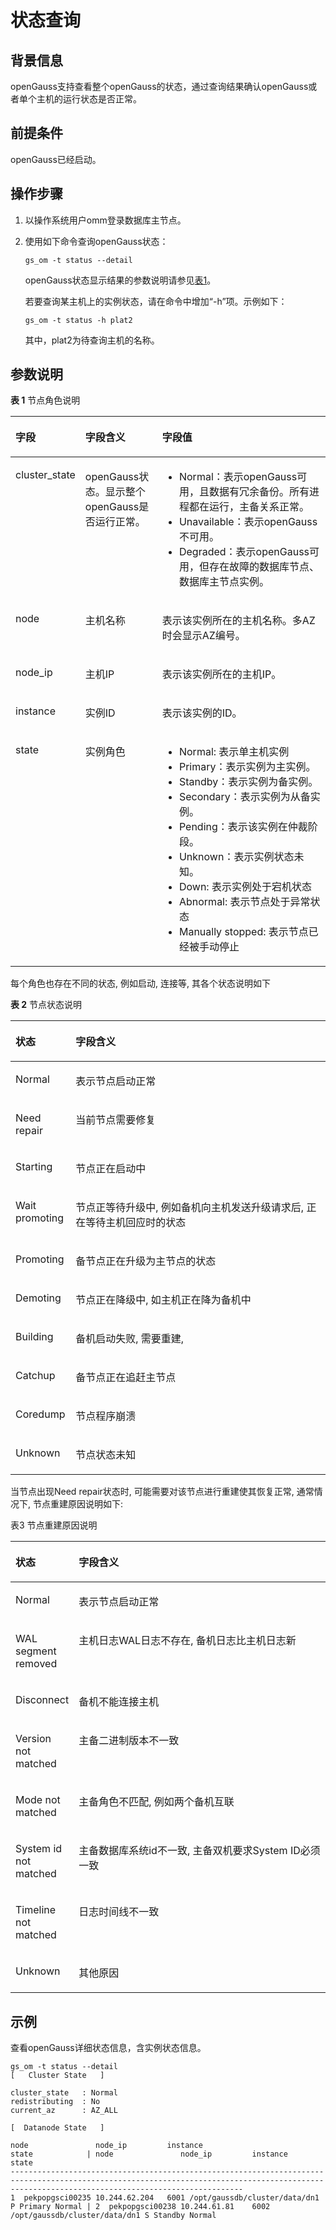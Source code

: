 # 状态查询<a name="ZH-CN_TOPIC_0242215009"></a>

## 背景信息<a name="zh-cn_topic_0237088790_zh-cn_topic_0059778948_section199712094115"></a>

openGauss支持查看整个openGauss的状态，通过查询结果确认openGauss或者单个主机的运行状态是否正常。

## 前提条件<a name="zh-cn_topic_0237088790_zh-cn_topic_0059778948_sa8f556adc7a142bd8efdec0f4483d2bd"></a>

openGauss已经启动。

## 操作步骤<a name="zh-cn_topic_0237088790_zh-cn_topic_0059778948_sf87c613d20a343e7ab7491fce49d6eaf"></a>

1.  以操作系统用户omm登录数据库主节点。
2.  使用如下命令查询openGauss状态：

    ```
    gs_om -t status --detail
    ```

    openGauss状态显示结果的参数说明请参见[表1](#zh-cn_topic_0237088790_table9610118112610)。

    若要查询某主机上的实例状态，请在命令中增加“-h”项。示例如下：

    ```
    gs_om -t status -h plat2 
    ```

    其中，plat2为待查询主机的名称。


## 参数说明<a name="zh-cn_topic_0237088790_zh-cn_topic_0059778948_s5690879aa2e24fb79ca064e487f93803"></a>

**表 1**  节点角色说明

<a name="zh-cn_topic_0237088790_table9610118112610"></a>
<table><thead align="left"><tr id="zh-cn_topic_0237088790_zh-cn_topic_0085031926_zh-cn_topic_0059777902_r1ca68f47ed7a43ba9fa57e054c552300"><th class="cellrowborder" valign="top" width="19.05%" id="mcps1.2.4.1.1"><p id="zh-cn_topic_0237088790_zh-cn_topic_0085031926_zh-cn_topic_0059777902_a22069e314c114d0092fba3f9be40eddd"><a name="zh-cn_topic_0237088790_zh-cn_topic_0085031926_zh-cn_topic_0059777902_a22069e314c114d0092fba3f9be40eddd"></a><a name="zh-cn_topic_0237088790_zh-cn_topic_0085031926_zh-cn_topic_0059777902_a22069e314c114d0092fba3f9be40eddd"></a>字段</p>
</th>
<th class="cellrowborder" valign="top" width="24.87%" id="mcps1.2.4.1.2"><p id="zh-cn_topic_0237088790_zh-cn_topic_0085031926_zh-cn_topic_0059777902_a33e384cc66d44c37b0d401eeebb5b651"><a name="zh-cn_topic_0237088790_zh-cn_topic_0085031926_zh-cn_topic_0059777902_a33e384cc66d44c37b0d401eeebb5b651"></a><a name="zh-cn_topic_0237088790_zh-cn_topic_0085031926_zh-cn_topic_0059777902_a33e384cc66d44c37b0d401eeebb5b651"></a>字段含义</p>
</th>
<th class="cellrowborder" valign="top" width="56.08%" id="mcps1.2.4.1.3"><p id="zh-cn_topic_0237088790_zh-cn_topic_0085031926_zh-cn_topic_0059777902_zh-cn_topic_0058968082_p39822642214"><a name="zh-cn_topic_0237088790_zh-cn_topic_0085031926_zh-cn_topic_0059777902_zh-cn_topic_0058968082_p39822642214"></a><a name="zh-cn_topic_0237088790_zh-cn_topic_0085031926_zh-cn_topic_0059777902_zh-cn_topic_0058968082_p39822642214"></a>字段值</p>
</th>
</tr>
</thead>
<tbody><tr id="zh-cn_topic_0237088790_zh-cn_topic_0085031926_zh-cn_topic_0059777902_r17aa5d21875344b6a7699bf77a96c87c"><td class="cellrowborder" valign="top" width="19.05%" headers="mcps1.2.4.1.1 "><p id="zh-cn_topic_0237088790_zh-cn_topic_0085031926_zh-cn_topic_0059777902_zh-cn_topic_0058968082_p698218613226"><a name="zh-cn_topic_0237088790_zh-cn_topic_0085031926_zh-cn_topic_0059777902_zh-cn_topic_0058968082_p698218613226"></a><a name="zh-cn_topic_0237088790_zh-cn_topic_0085031926_zh-cn_topic_0059777902_zh-cn_topic_0058968082_p698218613226"></a>cluster_state</p>
</td>
<td class="cellrowborder" valign="top" width="24.87%" headers="mcps1.2.4.1.2 "><p id="zh-cn_topic_0237088790_zh-cn_topic_0085031926_zh-cn_topic_0059777902_zh-cn_topic_0058968082_p159828610229"><a name="zh-cn_topic_0237088790_zh-cn_topic_0085031926_zh-cn_topic_0059777902_zh-cn_topic_0058968082_p159828610229"></a><a name="zh-cn_topic_0237088790_zh-cn_topic_0085031926_zh-cn_topic_0059777902_zh-cn_topic_0058968082_p159828610229"></a><span id="zh-cn_topic_0237088790_text19664945191710"><a name="zh-cn_topic_0237088790_text19664945191710"></a><a name="zh-cn_topic_0237088790_text19664945191710"></a>openGauss</span>状态。显示<span id="zh-cn_topic_0237088790_text7284101710288"><a name="zh-cn_topic_0237088790_text7284101710288"></a><a name="zh-cn_topic_0237088790_text7284101710288"></a>整个openGauss</span>是否运行正常。</p>
</td>
<td class="cellrowborder" valign="top" width="56.08%" headers="mcps1.2.4.1.3 "><a name="zh-cn_topic_0237088790_zh-cn_topic_0085031926_zh-cn_topic_0059777902_u8eef390bf2e74b0ea8c6025c5283f88d"></a><a name="zh-cn_topic_0237088790_zh-cn_topic_0085031926_zh-cn_topic_0059777902_u8eef390bf2e74b0ea8c6025c5283f88d"></a><ul id="zh-cn_topic_0237088790_zh-cn_topic_0085031926_zh-cn_topic_0059777902_u8eef390bf2e74b0ea8c6025c5283f88d"><li>Normal：表示<span id="zh-cn_topic_0237088790_text2361349141713"><a name="zh-cn_topic_0237088790_text2361349141713"></a><a name="zh-cn_topic_0237088790_text2361349141713"></a>openGauss</span>可用，且数据有冗余备份。所有进程都在运行，主备关系正常。</li><li>Unavailable：表示<span id="zh-cn_topic_0237088790_text6391145014178"><a name="zh-cn_topic_0237088790_text6391145014178"></a><a name="zh-cn_topic_0237088790_text6391145014178"></a>openGauss</span>不可用。</li><li>Degraded：表示<span id="zh-cn_topic_0237088790_text929715191713"><a name="zh-cn_topic_0237088790_text929715191713"></a><a name="zh-cn_topic_0237088790_text929715191713"></a>openGauss</span>可用，但存在故障的<span id="zh-cn_topic_0237088790_text417964612305"><a name="zh-cn_topic_0237088790_text417964612305"></a><a name="zh-cn_topic_0237088790_text417964612305"></a>数据库节点</span>、<span id="zh-cn_topic_0237088790_text133031617101716"><a name="zh-cn_topic_0237088790_text133031617101716"></a><a name="zh-cn_topic_0237088790_text133031617101716"></a>数据库主节点</span>实例。</li></ul>
</td>
</tr>
<tr id="zh-cn_topic_0237088790_zh-cn_topic_0085031926_zh-cn_topic_0059777902_re9a86e5d6b81441f9c8d99ae61136d92"><td class="cellrowborder" valign="top" width="19.05%" headers="mcps1.2.4.1.1 "><p id="zh-cn_topic_0237088790_zh-cn_topic_0085031926_zh-cn_topic_0059777902_zh-cn_topic_0058968082_p199843613221"><a name="zh-cn_topic_0237088790_zh-cn_topic_0085031926_zh-cn_topic_0059777902_zh-cn_topic_0058968082_p199843613221"></a><a name="zh-cn_topic_0237088790_zh-cn_topic_0085031926_zh-cn_topic_0059777902_zh-cn_topic_0058968082_p199843613221"></a>node</p>
</td>
<td class="cellrowborder" valign="top" width="24.87%" headers="mcps1.2.4.1.2 "><p id="zh-cn_topic_0237088790_zh-cn_topic_0085031926_zh-cn_topic_0059777902_zh-cn_topic_0058968082_p29841464224"><a name="zh-cn_topic_0237088790_zh-cn_topic_0085031926_zh-cn_topic_0059777902_zh-cn_topic_0058968082_p29841464224"></a><a name="zh-cn_topic_0237088790_zh-cn_topic_0085031926_zh-cn_topic_0059777902_zh-cn_topic_0058968082_p29841464224"></a>主机名称</p>
</td>
<td class="cellrowborder" valign="top" width="56.08%" headers="mcps1.2.4.1.3 "><p id="zh-cn_topic_0237088790_zh-cn_topic_0085031926_zh-cn_topic_0059777902_zh-cn_topic_0058968082_p19984269228"><a name="zh-cn_topic_0237088790_zh-cn_topic_0085031926_zh-cn_topic_0059777902_zh-cn_topic_0058968082_p19984269228"></a><a name="zh-cn_topic_0237088790_zh-cn_topic_0085031926_zh-cn_topic_0059777902_zh-cn_topic_0058968082_p19984269228"></a>表示该实例所在的主机名称。多AZ时会显示AZ编号。</p>
</td>
</tr>
<tr id="zh-cn_topic_0237088790_zh-cn_topic_0085031926_zh-cn_topic_0059777902_r610a088662ca41bda29d5bf627175f4a"><td class="cellrowborder" valign="top" width="19.05%" headers="mcps1.2.4.1.1 "><p id="zh-cn_topic_0237088790_zh-cn_topic_0085031926_zh-cn_topic_0059777902_zh-cn_topic_0058968082_p11984061224"><a name="zh-cn_topic_0237088790_zh-cn_topic_0085031926_zh-cn_topic_0059777902_zh-cn_topic_0058968082_p11984061224"></a><a name="zh-cn_topic_0237088790_zh-cn_topic_0085031926_zh-cn_topic_0059777902_zh-cn_topic_0058968082_p11984061224"></a>node_ip</p>
</td>
<td class="cellrowborder" valign="top" width="24.87%" headers="mcps1.2.4.1.2 "><p id="zh-cn_topic_0237088790_zh-cn_topic_0085031926_zh-cn_topic_0059777902_zh-cn_topic_0058968082_p179841960221"><a name="zh-cn_topic_0237088790_zh-cn_topic_0085031926_zh-cn_topic_0059777902_zh-cn_topic_0058968082_p179841960221"></a><a name="zh-cn_topic_0237088790_zh-cn_topic_0085031926_zh-cn_topic_0059777902_zh-cn_topic_0058968082_p179841960221"></a>主机IP</p>
</td>
<td class="cellrowborder" valign="top" width="56.08%" headers="mcps1.2.4.1.3 "><p id="zh-cn_topic_0237088790_zh-cn_topic_0085031926_zh-cn_topic_0059777902_a28dc49c29e4b47ef84231f37bc8614c7"><a name="zh-cn_topic_0237088790_zh-cn_topic_0085031926_zh-cn_topic_0059777902_a28dc49c29e4b47ef84231f37bc8614c7"></a><a name="zh-cn_topic_0237088790_zh-cn_topic_0085031926_zh-cn_topic_0059777902_a28dc49c29e4b47ef84231f37bc8614c7"></a>表示该实例所在的主机IP。</p>
</td>
</tr>
<tr id="zh-cn_topic_0237088790_zh-cn_topic_0085031926_zh-cn_topic_0059777902_r480709225ee64f3fbaf7bcbd8211c4ce"><td class="cellrowborder" valign="top" width="19.05%" headers="mcps1.2.4.1.1 "><p id="zh-cn_topic_0237088790_zh-cn_topic_0085031926_zh-cn_topic_0059777902_aef08714d893a44dd8695759c16b8caa3"><a name="zh-cn_topic_0237088790_zh-cn_topic_0085031926_zh-cn_topic_0059777902_aef08714d893a44dd8695759c16b8caa3"></a><a name="zh-cn_topic_0237088790_zh-cn_topic_0085031926_zh-cn_topic_0059777902_aef08714d893a44dd8695759c16b8caa3"></a>instance</p>
</td>
<td class="cellrowborder" valign="top" width="24.87%" headers="mcps1.2.4.1.2 "><p id="zh-cn_topic_0237088790_zh-cn_topic_0085031926_zh-cn_topic_0059777902_zh-cn_topic_0058968082_p898536202218"><a name="zh-cn_topic_0237088790_zh-cn_topic_0085031926_zh-cn_topic_0059777902_zh-cn_topic_0058968082_p898536202218"></a><a name="zh-cn_topic_0237088790_zh-cn_topic_0085031926_zh-cn_topic_0059777902_zh-cn_topic_0058968082_p898536202218"></a>实例ID</p>
</td>
<td class="cellrowborder" valign="top" width="56.08%" headers="mcps1.2.4.1.3 "><p id="zh-cn_topic_0237088790_zh-cn_topic_0085031926_zh-cn_topic_0059777902_a2ea98b2ed5da4883943bb701c08da0d3"><a name="zh-cn_topic_0237088790_zh-cn_topic_0085031926_zh-cn_topic_0059777902_a2ea98b2ed5da4883943bb701c08da0d3"></a><a name="zh-cn_topic_0237088790_zh-cn_topic_0085031926_zh-cn_topic_0059777902_a2ea98b2ed5da4883943bb701c08da0d3"></a>表示该实例的ID。</p>
</td>
</tr>
<tr id="zh-cn_topic_0237088790_zh-cn_topic_0085031926_zh-cn_topic_0059777902_r74e01d104db147eca995378493187166"><td class="cellrowborder" valign="top" width="19.05%" headers="mcps1.2.4.1.1 "><p id="zh-cn_topic_0237088790_zh-cn_topic_0085031926_zh-cn_topic_0059777902_zh-cn_topic_0058968082_p698520620220"><a name="zh-cn_topic_0237088790_zh-cn_topic_0085031926_zh-cn_topic_0059777902_zh-cn_topic_0058968082_p698520620220"></a><a name="zh-cn_topic_0237088790_zh-cn_topic_0085031926_zh-cn_topic_0059777902_zh-cn_topic_0058968082_p698520620220"></a>state</p>
</td>
<td class="cellrowborder" valign="top" width="24.87%" headers="mcps1.2.4.1.2 "><p id="zh-cn_topic_0237088790_zh-cn_topic_0085031926_zh-cn_topic_0059777902_zh-cn_topic_0058968082_p119851662227"><a name="zh-cn_topic_0237088790_zh-cn_topic_0085031926_zh-cn_topic_0059777902_zh-cn_topic_0058968082_p119851662227"></a><a name="zh-cn_topic_0237088790_zh-cn_topic_0085031926_zh-cn_topic_0059777902_zh-cn_topic_0058968082_p119851662227"></a>实例角色</p>
</td>
<td class="cellrowborder" valign="top" width="56.08%" headers="mcps1.2.4.1.3 "><a name="zh-cn_topic_0237088790_zh-cn_topic_0085031926_zh-cn_topic_0059777902_ua6b7f8f70d934801a366687ed3c30f79"></a><a name="zh-cn_topic_0237088790_zh-cn_topic_0085031926_zh-cn_topic_0059777902_ua6b7f8f70d934801a366687ed3c30f79"></a><ul id="zh-cn_topic_0237088790_zh-cn_topic_0085031926_zh-cn_topic_0059777902_ua6b7f8f70d934801a366687ed3c30f79"><li>Normal: 表示单主机实例</li><li>Primary：表示实例为主实例。</li><li>Standby：表示实例为备实例。</li><li>Secondary：表示实例为从备实例。</li><li>Pending：表示该实例在仲裁阶段。</li><li>Unknown：表示实例状态未知。</li><li>Down: 表示实例处于宕机状态</li><li>Abnormal: 表示节点处于异常状态</li><li>Manually stopped: 表示节点已经被手动停止</li></ul>
</td>
</tr>
</tbody>
</table>

每个角色也存在不同的状态, 例如启动, 连接等, 其各个状态说明如下

**表 2**  节点状态说明

<a name="table149721321167"></a>
<table><thead align="left"><tr id="row10972432141616"><th class="cellrowborder" valign="top" width="19.09%" id="mcps1.2.3.1.1"><p id="p2972163216166"><a name="p2972163216166"></a><a name="p2972163216166"></a>状态</p>
</th>
<th class="cellrowborder" valign="top" width="80.91000000000001%" id="mcps1.2.3.1.2"><p id="p6973132171614"><a name="p6973132171614"></a><a name="p6973132171614"></a>字段含义</p>
</th>
</tr>
</thead>
<tbody><tr id="row1697353271611"><td class="cellrowborder" valign="top" width="19.09%" headers="mcps1.2.3.1.1 "><p id="p4973103219165"><a name="p4973103219165"></a><a name="p4973103219165"></a>Normal</p>
</td>
<td class="cellrowborder" valign="top" width="80.91000000000001%" headers="mcps1.2.3.1.2 "><p id="p797316329162"><a name="p797316329162"></a><a name="p797316329162"></a>表示节点启动正常</p>
</td>
</tr>
<tr id="row497463241614"><td class="cellrowborder" valign="top" width="19.09%" headers="mcps1.2.3.1.1 "><p id="p997413321162"><a name="p997413321162"></a><a name="p997413321162"></a>Need repair</p>
</td>
<td class="cellrowborder" valign="top" width="80.91000000000001%" headers="mcps1.2.3.1.2 "><p id="p19974432161619"><a name="p19974432161619"></a><a name="p19974432161619"></a>当前节点需要修复</p>
</td>
</tr>
<tr id="row10974632161613"><td class="cellrowborder" valign="top" width="19.09%" headers="mcps1.2.3.1.1 "><p id="p1297417320163"><a name="p1297417320163"></a><a name="p1297417320163"></a>Starting</p>
</td>
<td class="cellrowborder" valign="top" width="80.91000000000001%" headers="mcps1.2.3.1.2 "><p id="p129748322165"><a name="p129748322165"></a><a name="p129748322165"></a>节点正在启动中</p>
</td>
</tr>
<tr id="row11974193214164"><td class="cellrowborder" valign="top" width="19.09%" headers="mcps1.2.3.1.1 "><p id="p6850209237"><a name="p6850209237"></a><a name="p6850209237"></a>Wait promoting</p>
</td>
<td class="cellrowborder" valign="top" width="80.91000000000001%" headers="mcps1.2.3.1.2 "><p id="p39751332191613"><a name="p39751332191613"></a><a name="p39751332191613"></a>节点正等待升级中, 例如备机向主机发送升级请求后, 正在等待主机回应时的状态</p>
</td>
</tr>
<tr id="row559165911244"><td class="cellrowborder" valign="top" width="19.09%" headers="mcps1.2.3.1.1 "><p id="p195912059112419"><a name="p195912059112419"></a><a name="p195912059112419"></a>Promoting</p>
</td>
<td class="cellrowborder" valign="top" width="80.91000000000001%" headers="mcps1.2.3.1.2 "><p id="p1059113596242"><a name="p1059113596242"></a><a name="p1059113596242"></a>备节点正在升级为主节点的状态</p>
</td>
</tr>
<tr id="row16262125142516"><td class="cellrowborder" valign="top" width="19.09%" headers="mcps1.2.3.1.1 "><p id="p7975832171615"><a name="p7975832171615"></a><a name="p7975832171615"></a>Demoting</p>
</td>
<td class="cellrowborder" valign="top" width="80.91000000000001%" headers="mcps1.2.3.1.2 "><p id="p4975163281616"><a name="p4975163281616"></a><a name="p4975163281616"></a>节点正在降级中, 如主机正在降为备机中</p>
</td>
</tr>
<tr id="row166011154288"><td class="cellrowborder" valign="top" width="19.09%" headers="mcps1.2.3.1.1 "><p id="p3602171516283"><a name="p3602171516283"></a><a name="p3602171516283"></a>Building</p>
</td>
<td class="cellrowborder" valign="top" width="80.91000000000001%" headers="mcps1.2.3.1.2 "><p id="p8602141519287"><a name="p8602141519287"></a><a name="p8602141519287"></a>备机启动失败, 需要重建,</p>
</td>
</tr>
<tr id="row204661155152818"><td class="cellrowborder" valign="top" width="19.09%" headers="mcps1.2.3.1.1 "><p id="p046665518284"><a name="p046665518284"></a><a name="p046665518284"></a>Catchup</p>
</td>
<td class="cellrowborder" valign="top" width="80.91000000000001%" headers="mcps1.2.3.1.2 "><p id="p19467185572814"><a name="p19467185572814"></a><a name="p19467185572814"></a>备节点正在追赶主节点</p>
</td>
</tr>
<tr id="row1954133272912"><td class="cellrowborder" valign="top" width="19.09%" headers="mcps1.2.3.1.1 "><p id="p95473252913"><a name="p95473252913"></a><a name="p95473252913"></a>Coredump</p>
</td>
<td class="cellrowborder" valign="top" width="80.91000000000001%" headers="mcps1.2.3.1.2 "><p id="p154132152915"><a name="p154132152915"></a><a name="p154132152915"></a>节点程序崩溃</p>
</td>
</tr>
<tr id="row6961171216305"><td class="cellrowborder" valign="top" width="19.09%" headers="mcps1.2.3.1.1 "><p id="p39611712173013"><a name="p39611712173013"></a><a name="p39611712173013"></a>Unknown</p>
</td>
<td class="cellrowborder" valign="top" width="80.91000000000001%" headers="mcps1.2.3.1.2 "><p id="p196171243012"><a name="p196171243012"></a><a name="p196171243012"></a>节点状态未知</p>
</td>
</tr>
</tbody>
</table>

当节点出现Need repair状态时, 可能需要对该节点进行重建使其恢复正常, 通常情况下, 节点重建原因说明如下:

表3 节点重建原因说明

<a name="table19763431134713"></a>
<table><thead align="left"><tr id="row876483111479"><th class="cellrowborder" valign="top" width="19.09%" id="mcps1.1.3.1.1"><p id="p576419319471"><a name="p576419319471"></a><a name="p576419319471"></a>状态</p>
</th>
<th class="cellrowborder" valign="top" width="80.91000000000001%" id="mcps1.1.3.1.2"><p id="p14764531184717"><a name="p14764531184717"></a><a name="p14764531184717"></a>字段含义</p>
</th>
</tr>
</thead>
<tbody><tr id="row16764203134718"><td class="cellrowborder" valign="top" width="19.09%" headers="mcps1.1.3.1.1 "><p id="p776473116475"><a name="p776473116475"></a><a name="p776473116475"></a>Normal</p>
</td>
<td class="cellrowborder" valign="top" width="80.91000000000001%" headers="mcps1.1.3.1.2 "><p id="p1176423114713"><a name="p1176423114713"></a><a name="p1176423114713"></a>表示节点启动正常</p>
</td>
</tr>
<tr id="row13764133118472"><td class="cellrowborder" valign="top" width="19.09%" headers="mcps1.1.3.1.1 "><p id="p5680195674719"><a name="p5680195674719"></a><a name="p5680195674719"></a>WAL segment removed</p>
</td>
<td class="cellrowborder" valign="top" width="80.91000000000001%" headers="mcps1.1.3.1.2 "><p id="p4764131124717"><a name="p4764131124717"></a><a name="p4764131124717"></a>主机日志WAL日志不存在, 备机日志比主机日志新</p>
</td>
</tr>
<tr id="row57641331174715"><td class="cellrowborder" valign="top" width="19.09%" headers="mcps1.1.3.1.1 "><p id="p12764131134712"><a name="p12764131134712"></a><a name="p12764131134712"></a>Disconnect</p>
</td>
<td class="cellrowborder" valign="top" width="80.91000000000001%" headers="mcps1.1.3.1.2 "><p id="p157641631134717"><a name="p157641631134717"></a><a name="p157641631134717"></a>备机不能连接主机</p>
</td>
</tr>
<tr id="row197649313478"><td class="cellrowborder" valign="top" width="19.09%" headers="mcps1.1.3.1.1 "><p id="p177651831184719"><a name="p177651831184719"></a><a name="p177651831184719"></a>Version not matched</p>
</td>
<td class="cellrowborder" valign="top" width="80.91000000000001%" headers="mcps1.1.3.1.2 "><p id="p175006437491"><a name="p175006437491"></a><a name="p175006437491"></a>主备二进制版本不一致</p>
</td>
</tr>
<tr id="row13765193194719"><td class="cellrowborder" valign="top" width="19.09%" headers="mcps1.1.3.1.1 "><p id="p6765173134713"><a name="p6765173134713"></a><a name="p6765173134713"></a>Mode not matched</p>
</td>
<td class="cellrowborder" valign="top" width="80.91000000000001%" headers="mcps1.1.3.1.2 "><p id="p11534131815503"><a name="p11534131815503"></a><a name="p11534131815503"></a>主备角色不匹配, 例如两个备机互联</p>
</td>
</tr>
<tr id="row18765163174713"><td class="cellrowborder" valign="top" width="19.09%" headers="mcps1.1.3.1.1 "><p id="p4765131114720"><a name="p4765131114720"></a><a name="p4765131114720"></a>System id not matched</p>
</td>
<td class="cellrowborder" valign="top" width="80.91000000000001%" headers="mcps1.1.3.1.2 "><p id="p9765731114718"><a name="p9765731114718"></a><a name="p9765731114718"></a>主备数据库系统id不一致, 主备双机要求System ID必须一致</p>
</td>
</tr>
<tr id="row37654312479"><td class="cellrowborder" valign="top" width="19.09%" headers="mcps1.1.3.1.1 "><p id="p1876513164711"><a name="p1876513164711"></a><a name="p1876513164711"></a>Timeline not matched</p>
</td>
<td class="cellrowborder" valign="top" width="80.91000000000001%" headers="mcps1.1.3.1.2 "><p id="p476533144713"><a name="p476533144713"></a><a name="p476533144713"></a>日志时间线不一致</p>
</td>
</tr>
<tr id="row376583112472"><td class="cellrowborder" valign="top" width="19.09%" headers="mcps1.1.3.1.1 "><p id="p276511317475"><a name="p276511317475"></a><a name="p276511317475"></a>Unknown</p>
</td>
<td class="cellrowborder" valign="top" width="80.91000000000001%" headers="mcps1.1.3.1.2 "><p id="p1376543114713"><a name="p1376543114713"></a><a name="p1376543114713"></a>其他原因</p>
</td>
</tr>
</tbody>
</table>


## 示例<a name="zh-cn_topic_0237088790_zh-cn_topic_0059778948_s2ca7a9ce813e4d209f3801b2171de8b1"></a>

查看openGauss详细状态信息，含实例状态信息。

```
gs_om -t status --detail
[   Cluster State   ]

cluster_state   : Normal
redistributing  : No
current_az      : AZ_ALL

[  Datanode State   ]

node               node_ip         instance                                 state            | node               node_ip         instance                                 state
------------------------------------------------------------------------------------------------------------------------------------------------------------------------------------------------
1  pekpopgsci00235 10.244.62.204   6001 /opt/gaussdb/cluster/data/dn1 P Primary Normal | 2  pekpopgsci00238 10.244.61.81    6002 /opt/gaussdb/cluster/data/dn1 S Standby Normal
```

